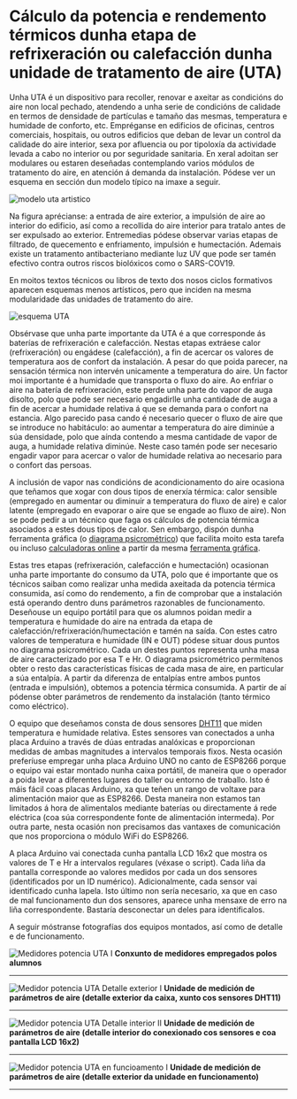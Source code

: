 # Cálculo da potencia e rendemento térmicos dunha etapa de refrixeración ou calefacción dunha unidade de tratamento de aire (UTA)

Unha UTA é un dispositivo para recoller, renovar e axeitar as condicións do aire non local pechado, atendendo a unha serie de condicións de calidade en termos de densidade de partículas e tamaño das mesmas, temperatura e humidade de conforto, etc. Empréganse en edificios de oficinas, centros comerciais, hospitais, ou outros edificios que deban de levar un control da calidade do aire interior, sexa por afluencia ou por tipoloxía da actividade levada a cabo no interior ou por seguridade sanitaria. En xeral adoitan ser modulares ou estaren deseñadas contemplando varios módulos de tratamento do aire, en atención á demanda da instalación. Pódese ver un esquema en sección dun modelo típico na imaxe a seguir.

![modelo uta artistico](https://user-images.githubusercontent.com/26594148/126035377-07208b85-4706-46b0-a056-fa3c68813694.jpg)

Na figura aprécianse: a entrada de aire exterior, a impulsión de aire ao interior do edificio, así como a recollida do aire interior para tratalo antes de ser expulsado ao exterior. Entremedias pódese observar varias etapas de filtrado, de quecemento e enfriamento, impulsión e humectación. Ademais existe un tratamento antibacteriano mediante luz UV que pode ser tamén efectivo contra outros riscos biolóxicos como o SARS-COV19.

En moitos textos técnicos ou libros de texto dos nosos ciclos formativos aparecen esquemas menos artísticos, pero que inciden na mesma modularidade das unidades de tratamento do aire.

![esquema UTA](https://user-images.githubusercontent.com/26594148/126035413-750c6bef-f571-4441-8eab-477b2a3b2132.jpg)
 
Obsérvase que unha parte importante da UTA é a que corresponde ás baterías de refrixeración e calefacción. Nestas etapas extráese calor (refrixeración) ou engádese (calefacción), a fin de acercar os valores de temperatura aos de confort da instalación. A pesar do que poida parecer, na sensación térmica non intervén unicamente a temperatura do aire. Un factor moi importante é a humidade que transporta o fluxo do aire. Ao enfriar o aire na batería de refrixeración, este perde unha parte do vapor de auga disolto, polo que pode ser necesario engadirlle unha cantidade de auga a fin de acercar a humidade relativa á que se demanda para o confort na estancia. Algo parecido pasa cando é necesario quecer o fluxo de aire que se introduce no habitáculo: ao aumentar a temperatura do aire diminúe a súa densidade, polo que aínda contendo a mesma cantidade de vapor de auga, a humidade relativa diminúe. Neste caso tamén pode ser necesario engadir vapor para acercar o valor de humidade relativa ao necesario para o confort das persoas.

A inclusión de vapor nas condicións de acondicionamento do aire ocasiona que teñamos que xogar con dous tipos de enerxía térmica: calor sensible (empregado en aumentar ou diminuír a temperatura do fluxo de aire) e calor latente (empregado en evaporar o aire que se engade ao fluxo de aire). Non se pode pedir a un técnico que faga os cálculos de potencia térmica asociados a estes dous tipos de calor. Sen embargo, dispón dunha ferramenta gráfica (o [diagrama psicrométrico](https://gl.wikipedia.org/wiki/Psicrometr%C3%ADa)) que facilita moito esta tarefa ou incluso [calculadoras online](https://www.herramientasingenieria.com/onlinecalc/spa/psicrometricos/psicrometricos.html) a partir da mesma [ferramenta gráfica](https://en.wikipedia.org/wiki/Psychrometrics#/media/File:PsychrometricChart.SeaLevel.SI.svg).

Estas tres etapas (refrixeración, calefacción e humectación) ocasionan unha parte importante do consumo da UTA, polo que é importante que os técnicos saiban como realizar unha medida axeitada da potencia térmica consumida, así como do rendemento, a fin de comprobar que a instalación está operando dentro duns parámetros razonables de funcionamento. Deseñouse un equipo portátil para que os alumnos poidan medir a temperatura e humidade do aire na entrada da etapa de calefacción/refrixeración/humectación e tamén na saída. Con estes catro valores de temperatura e humidade (IN e OUT) pódese situar dous puntos no diagrama psicrométrico. Cada un destes puntos representa unha masa de aire caracterizado por esa T e Hr. O diagrama psicrométrico permítenos obter o resto das características físicas de cada masa de aire, en particular a súa entalpía. A partir da diferenza de entalpías entre ambos puntos (entrada e impulsión), obtemos a potencia térmica consumida. A partir de aí pódense obter parámetros de rendemento da instalación (tanto térmico como eléctrico).

O equipo que deseñamos consta de dous sensores [DHT11](https://components101.com/sensors/dht11-temperature-sensor) que miden temperatura e humidade relativa. Estes sensores van conectados a unha placa Arduino a través de dúas entradas analóxicas e proporcionan medidas de ambas magnitudes a intervalos temporais fixos. Nesta ocasión preferíuse empregar unha placa Arduino UNO no canto de ESP8266 porque o equipo vai estar montado nunha caixa portátil, de maneira que o operador a poida levar a diferentes lugares do taller ou entorno de traballo. Isto é máis fácil coas placas Arduino, xa que teñen un rango de voltaxe para alimentación maior que as ESP8266. Desta maneira non estamos tan limitados á hora de alimentalos mediante baterías ou directamente á rede eléctrica (coa súa correspondente fonte de alimentación intermeda). Por outra parte, nesta ocasión non precisamos das vantaxes de comunicación que nos proporciona o módulo WiFi do ESP8266.

A placa Arduino vai conectada cunha pantalla LCD 16x2 que mostra os valores de T e Hr a intervalos regulares (véxase o script). Cada liña da pantalla corresponde ao valores medidos por cada un dos sensores (identificados por un ID numérico). Adicionalmente, cada sensor vai identificado cunha lapela. Isto último non sería necesario, xa que en caso de mal funcionamento dun dos sensores, aparece unha mensaxe de erro na liña correspondente. Bastaría desconectar un deles para identificalos.

A seguir móstranse fotografías dos equipos montados, así como de detalle e de funcionamento.


![Medidores potencia UTA I](https://user-images.githubusercontent.com/26594148/126037025-fbe8ddc8-64d6-4a26-94b8-a4f0a282db86.jpeg)
**Conxunto de medidores empregados polos alumnos**

- - -

![Medidor potencia UTA Detalle exterior I](https://user-images.githubusercontent.com/26594148/126037079-42ff3bb5-bb1c-406d-af93-c414d0afa02b.jpeg)
**Unidade de medición de parámetros de aire (detalle exterior da caixa, xunto cos sensores DHT11)**

- - -

![Medidor potencia UTA Detalle interior II](https://user-images.githubusercontent.com/26594148/126037104-115596d4-0072-4ffc-9a07-b2ccf03f96f4.jpeg)
**Unidade de medición de parámetros de aire (detalle interior do conexionado cos sensores e coa pantalla LCD 16x2)**

- - -

![Medidor potencia UTA en funcioamento I](https://user-images.githubusercontent.com/26594148/126037203-c0edcca1-3a9c-4bdf-baa1-7ff0820aa2fa.jpeg)
**Unidade de medición de parámetros de aire (detalle exterior da unidade en funcionamento)**

- - -



